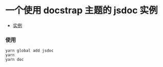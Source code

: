 # 一个使用 docstrap 主题的 jsdoc 实例

- [实例](https://lin09.github.io/jsdoc-docstrap-demo/docs/index.html)

### 使用
    yarn global add jsdoc
    yarn
    yarn doc
